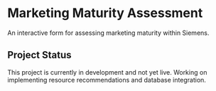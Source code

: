 # Marketing Maturity Assessment
An interactive form for assessing marketing maturity within Siemens.
## Project Status
This project is currently in development and not yet live. Working on implementing resource recommendations and database integration.

